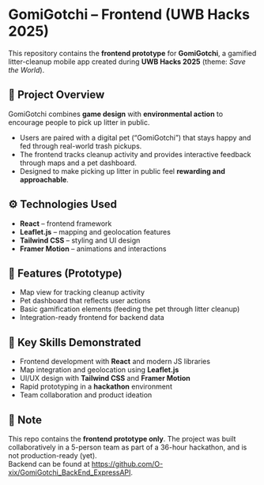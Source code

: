 # GomiGotchi – Frontend (UWB Hacks 2025)

This repository contains the **frontend prototype** for **GomiGotchi**, a gamified litter-cleanup mobile app created during **UWB Hacks 2025** (theme: *Save the World*).  

## 📖 Project Overview
GomiGotchi combines **game design** with **environmental action** to encourage people to pick up litter in public.  
- Users are paired with a digital pet (“GomiGotchi”) that stays happy and fed through real-world trash pickups.  
- The frontend tracks cleanup activity and provides interactive feedback through maps and a pet dashboard.  
- Designed to make picking up litter in public feel **rewarding and approachable**.  

## ⚙️ Technologies Used
- **React** – frontend framework  
- **Leaflet.js** – mapping and geolocation features  
- **Tailwind CSS** – styling and UI design  
- **Framer Motion** – animations and interactions  

## 📝 Features (Prototype)
- Map view for tracking cleanup activity  
- Pet dashboard that reflects user actions  
- Basic gamification elements (feeding the pet through litter cleanup)  
- Integration-ready frontend for backend data  

## 🔑 Key Skills Demonstrated
- Frontend development with **React** and modern JS libraries  
- Map integration and geolocation using **Leaflet.js**  
- UI/UX design with **Tailwind CSS** and **Framer Motion**  
- Rapid prototyping in a **hackathon** environment  
- Team collaboration and product ideation  

## 📌 Note
This repo contains the **frontend prototype only**. The project was built collaboratively in a 5-person team as part of a 36-hour hackathon, and is not production-ready (yet).  
Backend can be found at https://github.com/O-xix/GomiGotchi_BackEnd_ExpressAPI.
